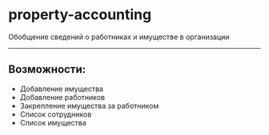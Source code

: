 # property-accounting
Обобщение сведений о работниках и имуществе в организации
____
## Возможности:
 - Добавление имущества
 - Добавление работников
 - Закрепление имущества за работником
 - Список сотрудников
 - Список имущества
